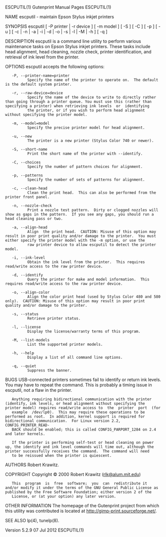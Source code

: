 ESCPUTIL(1)                                                                                Gutenprint Manual Pages                                                                                ESCPUTIL(1)



NAME
       escputil - maintain Epson Stylus inkjet printers

SYNOPSIS
       escputil [ -P printer | -r device ] [ -m model ] [ -S ] [ -C ] [ -p ] [ -u ] [ -c | -n | -a | -i | -d | -o | -s | -l | -M | -h ] [ -q ]

DESCRIPTION
       escputil is a command line utility to perform various maintenance tasks on Epson Stylus inkjet printers.  These tasks include head alignment, head cleaning, nozzle check, printer identification, and
       retrieval of ink level from the printer.

OPTIONS
       escputil accepts the following options:

       -P, --printer-name=printer
              Specify the name of the printer to operate on.  The default is the default system printer.

       -r, --raw-device=device
              Specify the name of the device to write to directly rather than going through a printer queue. You must use this (rather than specifying a printer) when retrieving ink levels  or  identifying
              the printer, or if you wish to perform head alignment without specifying the printer model.

       -m, --model=model
              Specify the precise printer model for head alignment.

       -u, --new
              The printer is a new printer (Stylus Color 740 or newer).

       -S, --short-name
              Print the short name of the printer with --identify.

       -C, --choices
              Specify the number of pattern choices for alignment.

       -p, --patterns
              Specify the number of sets of patterns for alignment.

       -c, --clean-head
              Clean the print head.  This can also be performed from the printer front panel.

       -n, --nozzle-check
              Print a nozzle test pattern.  Dirty or clogged nozzles will show as gaps in the pattern.  If you see any gaps, you should run a head cleaning pass or two.

       -a, --align-head
              Align  the print head.  CAUTION: Misuse of this option may result in poor print quality and/or damage to the printer.  You must either specify the printer model with the -m option, or use the
              raw printer device to allow escputil to detect the printer model.

       -i, --ink-level
              Obtain the ink level from the printer.  This requires read/write access to the raw printer device.

       -d, --identify
              Query the printer for make and model information.  This requires read/write access to the raw printer device.

       -o, --align-color
              Align the color print head (used by Stylus Color 480 and 580 only).  CAUTION: Misuse of this option may result in poor print quality and/or damage to the printer.

       -s, --status
              Retrieve printer status.

       -l, --license
              Display the license/warranty terms of this program.

       -M, --list-models
              List the supported printer models.

       -h, --help
              Display a list of all command line options.

       -q, --quiet
              Suppress the banner.

BUGS
       USB-connected printers sometimes fail to identify or return ink levels.  You may have to repeat the command.  This is probably a timing issue in escputil, not a flaw in the printer.

       Anything requiring bidirectional communication with the printer (identify, ink levels, or head alignment without specifying the printer model) requires read/write access to  the  printer  port  (for
       example  /dev/lp0).  This may require these operations to be performed as root.  In addition, kernel support is required for bidirectional communication.  For Linux version 2.2, CONFIG_PRINTER_READ‐
       BACK should be enabled; this is called CONFIG_PARPORT_1284 on 2.4 and later kernels.

       If the printer is performing self-test or head cleaning on power up, the identify and ink level commands will time out, although the printer successfully receives the command.  The command will need
       to be reissued when the printer is quiescent.

AUTHORS
       Robert Krawitz.

COPYRIGHT
       Copyright ©  2000 Robert Krawitz (rlk@alum.mit.edu)

       This  program  is  free  software;  you  can  redistribute it and/or modify it under the terms of the GNU General Public License as published by the Free Software Foundation; either version 2 of the
       License, or (at your option) any later version.

OTHER INFORMATION
       The homepage of the Gutenprint project from which this utility was contributed is located at http://gimp-print.sourceforge.net/.

SEE ALSO
       lp(4), tunelp(8).



Version 5.2.9                                                                                    07 Jul 2012                                                                                      ESCPUTIL(1)
